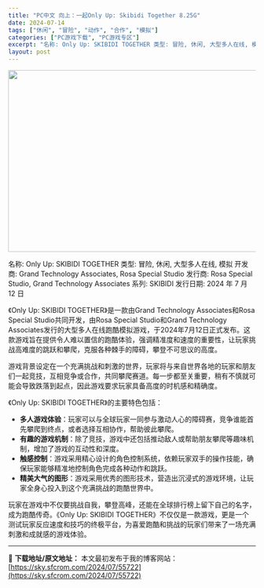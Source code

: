 ```yaml
---
title: "PC中文 向上：一起Only Up: Skibidi Together 8.25G"
date: 2024-07-14
tags: ["休闲", "冒险", "动作", "合作", "模拟"]
categories: ["PC游戏下载", "PC游戏专区"]
excerpt: "名称: Only Up: SKIBIDI TOGETHER 类型: 冒险, 休闲, 大型多人在线, 模拟 开发商: Grand Technology Associates, Rosa Special Studio 发行商: Rosa Special Studio, Grand Technology &hellip;"
layout: post
---
```


<img class="aligncenter size-full wp-image-55723" src="https://sky.sfcrom.com/wp-content/uploads/2024/07/2024071403200370.webp" alt="" width="660" height="370" />

名称: Only Up: SKIBIDI TOGETHER
类型: 冒险, 休闲, 大型多人在线, 模拟
开发商: Grand Technology Associates, Rosa Special Studio
发行商: Rosa Special Studio, Grand Technology Associates
系列: SKIBIDI
发行日期: 2024 年 7 月 12 日

《Only Up: SKIBIDI TOGETHER》是一款由Grand Technology Associates和Rosa Special Studio共同开发，由Rosa Special Studio和Grand Technology Associates发行的大型多人在线跑酷模拟游戏，于2024年7月12日正式发布。这款游戏旨在提供令人难以置信的跑酷体验，强调精准度和速度的重要性，让玩家挑战高难度的跳跃和攀爬，克服各种棘手的障碍，攀登不可思议的高度。

游戏背景设定在一个充满挑战和刺激的世界，玩家将与来自世界各地的玩家和朋友们一起竞技，互相竞争或合作，共同攀爬赛道。每一步都至关重要，稍有不慎就可能会导致跌落到起点，因此游戏要求玩家具备高度的时机感和精确度。

《Only Up: SKIBIDI TOGETHER》的主要特色包括：
<ul>
 	<li><strong>多人游戏体验</strong>：玩家可以与全球玩家一同参与激动人心的障碍赛，竞争谁能首先攀爬到终点，或者选择互相协作，帮助彼此攀爬。</li>
 	<li><strong>有趣的游戏机制</strong>：除了竞技，游戏中还包括推动敌人或帮助朋友攀爬等趣味机制，增加了游戏的互动性和深度。</li>
 	<li><strong>触感控制</strong>：游戏采用精心设计的角色控制系统，依赖玩家双手的操作技能，确保玩家能够精准地控制角色完成各种动作和跳跃。</li>
 	<li><strong>精美大气的图形</strong>：游戏采用优秀的图形技术，营造出沉浸式的游戏环境，让玩家全身心投入到这个充满挑战的跑酷世界中。</li>
</ul>
玩家在游戏中不仅要挑战自我，攀登高峰，还能在全球排行榜上留下自己的名字，成为跑酷传奇。《Only Up: SKIBIDI TOGETHER》不仅仅是一款游戏，更是一个测试玩家反应速度和技巧的终极平台，为喜爱跑酷和挑战的玩家们带来了一场充满刺激和成就感的游戏体验。

---
📖 **下载地址/原文地址：** 本文最初发布于我的博客网站：[https://sky.sfcrom.com/2024/07/55722](https://sky.sfcrom.com/2024/07/55722)
